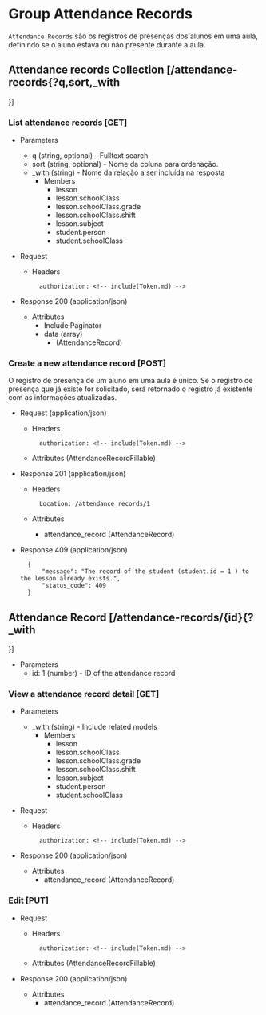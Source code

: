 # Group Attendance Records

`Attendance Records` são os registros de presenças dos alunos em uma aula, definindo
se o aluno estava ou não presente durante a aula.

## Attendance records Collection [/attendance-records{?q,sort,_with
}]

### List attendance records [GET]

+ Parameters
    + q (string, optional) - Fulltext search
    + sort (string, optional) - Nome da coluna para ordenação. 
    + _with
 (string) - Nome da relação a ser incluída na resposta
        + Members
            + lesson
            + lesson.schoolClass
            + lesson.schoolClass.grade
            + lesson.schoolClass.shift
            + lesson.subject
            + student.person
            + student.schoolClass

+ Request 
    + Headers

            authorization: <!-- include(Token.md) -->

+ Response 200 (application/json)

    + Attributes 
        + Include Paginator
        + data (array)
            + (AttendanceRecord)


### Create a new attendance record [POST]

O registro de presença de um aluno em uma aula é único.
Se o registro de presença que já existe for solicitado, será
retornado o registro já existente com as informações atualizadas.

+ Request (application/json)
    + Headers
            
            authorization: <!-- include(Token.md) -->
            
    + Attributes (AttendanceRecordFillable)
            
+ Response 201 (application/json) 
    
    + Headers
            
            Location: /attendance_records/1
    
    + Attributes 
        + attendance_record (AttendanceRecord)

+ Response 409 (application/json)

        {
            "message": "The record of the student (student.id = 1 ) to the lesson already exists.",
            "status_code": 409
        }


## Attendance Record [/attendance-records/{id}{?_with
}]

+ Parameters
    + id: 1 (number) - ID of the attendance record
    

### View a attendance record detail [GET]

+ Parameters
    + _with
 (string) - Include related models
        + Members
            + lesson
            + lesson.schoolClass
            + lesson.schoolClass.grade
            + lesson.schoolClass.shift
            + lesson.subject
            + student.person
            + student.schoolClass

+ Request 
    + Headers

            authorization: <!-- include(Token.md) -->

+ Response 200 (application/json)

    + Attributes 
        + attendance_record (AttendanceRecord)

### Edit [PUT]

+ Request 
    + Headers
            
            authorization: <!-- include(Token.md) -->
            
    + Attributes (AttendanceRecordFillable)
            
+ Response 200 (application/json)
    
    + Attributes 
        + attendance_record (AttendanceRecord)
